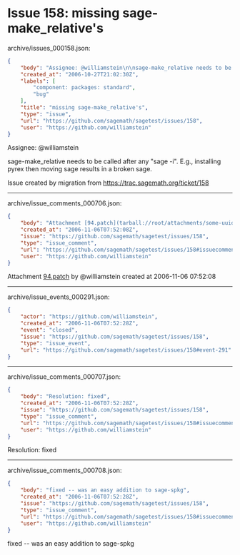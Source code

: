 # Issue 158: missing sage-make_relative's

archive/issues_000158.json:
```json
{
    "body": "Assignee: @williamstein\n\nsage-make_relative needs to be called after any \"sage -i\".  E.g., installing pyrex\nthen moving sage results in a broken sage.\n\nIssue created by migration from https://trac.sagemath.org/ticket/158\n\n",
    "created_at": "2006-10-27T21:02:30Z",
    "labels": [
        "component: packages: standard",
        "bug"
    ],
    "title": "missing sage-make_relative's",
    "type": "issue",
    "url": "https://github.com/sagemath/sagetest/issues/158",
    "user": "https://github.com/williamstein"
}
```
Assignee: @williamstein

sage-make_relative needs to be called after any "sage -i".  E.g., installing pyrex
then moving sage results in a broken sage.

Issue created by migration from https://trac.sagemath.org/ticket/158





---

archive/issue_comments_000706.json:
```json
{
    "body": "Attachment [94.patch](tarball://root/attachments/some-uuid/ticket158/94.patch) by @williamstein created at 2006-11-06 07:52:08",
    "created_at": "2006-11-06T07:52:08Z",
    "issue": "https://github.com/sagemath/sagetest/issues/158",
    "type": "issue_comment",
    "url": "https://github.com/sagemath/sagetest/issues/158#issuecomment-706",
    "user": "https://github.com/williamstein"
}
```

Attachment [94.patch](tarball://root/attachments/some-uuid/ticket158/94.patch) by @williamstein created at 2006-11-06 07:52:08



---

archive/issue_events_000291.json:
```json
{
    "actor": "https://github.com/williamstein",
    "created_at": "2006-11-06T07:52:28Z",
    "event": "closed",
    "issue": "https://github.com/sagemath/sagetest/issues/158",
    "type": "issue_event",
    "url": "https://github.com/sagemath/sagetest/issues/158#event-291"
}
```



---

archive/issue_comments_000707.json:
```json
{
    "body": "Resolution: fixed",
    "created_at": "2006-11-06T07:52:28Z",
    "issue": "https://github.com/sagemath/sagetest/issues/158",
    "type": "issue_comment",
    "url": "https://github.com/sagemath/sagetest/issues/158#issuecomment-707",
    "user": "https://github.com/williamstein"
}
```

Resolution: fixed



---

archive/issue_comments_000708.json:
```json
{
    "body": "fixed -- was an easy addition to sage-spkg",
    "created_at": "2006-11-06T07:52:28Z",
    "issue": "https://github.com/sagemath/sagetest/issues/158",
    "type": "issue_comment",
    "url": "https://github.com/sagemath/sagetest/issues/158#issuecomment-708",
    "user": "https://github.com/williamstein"
}
```

fixed -- was an easy addition to sage-spkg
